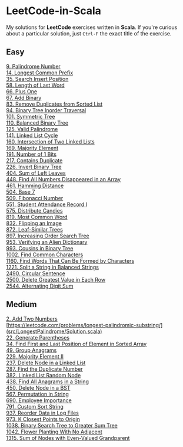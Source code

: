# LeetCode-in-Scala

My solutions for **LeetCode** exercises written in **Scala**.
If you're curious about a particular solution, just `Ctrl-F` the exact title of the exercise.

## Easy

[9. Palindrome Number](src/IsPalindrome/Solution.scala) \
[14. Longest Common Prefix](src/LongestCommonPrefix/Solution.scala) \
[35. Search Insert Position](src/BinarySearch/Solution.scala) \
[58. Length of Last Word](src/LengthOfLastWord/Solution.scala) \
[66. Plus One](src/AddOne/Solution.scala) \
[67. Add Binary](/src/AddBinary/Solution.scala) \
[83. Remove Duplicates from Sorted List](src/DeleteDuplicates/Solution.scala) \
[94. Binary Tree Inorder Traversal](src/InorderTraversal/Solution.scala) \
[101. Symmetric Tree](src/IsSymmetric/Solution.scala) \
[110. Balanced Binary Tree](src/IsBalanced/Solution.scala) \
[125. Valid Palindrome](src/IsPalindromeString/Solution.scala) \
[141. Linked List Cycle](src/HasCycle/Solution.scala) \
[160. Intersection of Two Linked Lists](src/GetIntersectionNode/Solution.scala) \
[169. Majority Element](src/MajorityElement/Solution.scala) \
[191. Number of 1 Bits](src/Hamming/Solution.scala) \
[217. Contains Duplicate](src/ContainsDuplicates/Solution.scala) \
[226. Invert Binary Tree](src/InvertBT/Solution.scala) \
[404. Sum of Left Leaves](src/LeftSumBT/Solution.scala) \
[448. Find All Numbers Disappeared in an Array](src/DissapNums/Solution.scala) \
[461. Hamming Distance](src/HammingBinaryDistance/Solution.scala) \
[504. Base 7](src/ConvertToBase7/Solution.scala) \
[509. Fibonacci Number](src/Fibo/Solution.scala) \
[551. Student Attendance Record I](src/CheckRecord/Solution.scala) \
[575. Distribute Candies](src/Candies/Solution.scala) \
[819. Most Common Word](src/BannedWords/Solution.scala) \
[832. Flipping an Image](src/FlipInvert/Solution.scala) \
[872. Leaf-Similar Trees](src/LeafSimilar/Solution.scala) \
[897. Increasing Order Search Tree](src/IncreasingBST/Solution.scala) \
[953. Verifying an Alien Dictionary](src/AlienLanguage/Solution.scala) \
[993. Cousins in Binary Tree](src/IsCousins/Solution.scala) \
[1002. Find Common Characters](src/CommonLetters/Solution.scala) \
[1160. Find Words That Can Be Formed by Characters](src/GoodString/Solution.scala) \
[1221. Split a String in Balanced Strings](src/BalancedStrings/Solution.scala) \
[2490. Circular Sentence](src/IsCircularSentence/Solution.scala) \
[2500. Delete Greatest Value in Each Row](src/DeleteGreatestValue/Solution.scala) \
[2544. Alternating Digit Sum](src/AlternatingDigitSum/Solution.scala)

## Medium

[2. Add Two Numbers](src/AddLists/Solution.scala) \
[https://leetcode.com/problems/longest-palindromic-substring/](src/LongestPalindrome/Solution.scala) \
[22. Generate Parentheses](src/GenerateParenthesis/Solution.scala) \
[34. Find First and Last Position of Element in Sorted Array](src/FirstAndLast/Solution.scala) \
[49. Group Anagrams](src/Anagrams/Solution.scala) \
[229. Majority Element II](src/Majority/Solution.scala) \
[237. Delete Node in a Linked List](src/DeleteNode/Solution.scala) \
[287. Find the Duplicate Number](src/DuplicateNumber/Solution.scala) \
[382. Linked List Random Node](src/GetRandom/Solution.scala) \
[438. Find All Anagrams in a String](src/FindAnagrams/Solution.scala) \
[450. Delete Node in a BST](src/DeleteNodeBT/Solution.scala) \
[567. Permutation in String](src/CheckInclusion//Solution.scala) \
[690. Employee Importance](src/EmployeeImportance/Solution.scala) \
[791. Custom Sort String](src/CustomOrder/Solution.scala) \
[937. Reorder Data in Log Files](src/Logs/Solution.scala) \
[973. K Closest Points to Origin](src/ClosestK/Solution.scala) \
[1038. Binary Search Tree to Greater Sum Tree](src/BSTtoGST/Solutions.scala) \
[1042. Flower Planting With No Adjacent](src/Garden/Solution.scala) \
[1315. Sum of Nodes with Even-Valued Grandparent](src/GrandfatherSum/Solution.scala)
